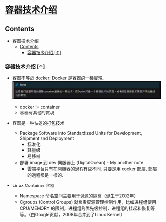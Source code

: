 # [容器技术介绍](https://dockertips.readthedocs.io/en/latest/docker-install/docker-intro.html)

## Contents

- [容器技术介绍](#容器技术介绍)
  - [Contents](#contents)
    - [容器技术介绍 \[↑\]](#容器技术介绍-)

### 容器技术介绍 [[↑](#容器技术介绍)]

- 容器不等於 docker; Docker 是容器的一種實現.
![alt text](./assets/1-1.png)
  - docker != container
  - 容器有其他的實現

- 容器是一种快速的打包技术
  - Package Software into Standardized Units for Development, Shipment and Deployment
    - 标准化
    - 轻量级
    - 易移植
  - 部署 image 到 dev 伺服器上 (DigitalOcean) - My another note
    - 雲端平台只有在開機器的過程有些不同. 只要是用 docker 部屬, 部屬的過程都是一樣的.
- Linux Container 容器
  - Namespace 命名空间主要用于资源的隔离（诞生于2002年）
  - Cgroups (Control Groups) 就负责资源管理控制作用，比如进程组使用 CPU/MEMORY 的限制，进程组的优先级控制，进程组的挂起和恢复等等。（由Google贡献，2008年合并到了Linux Kernel）
